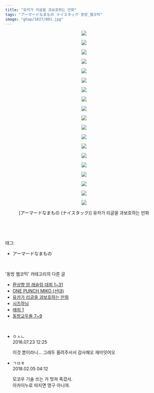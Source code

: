 ```yaml
---
title: "유카가 리글을 과보호하는 만화"
tags: "アーマードなまもの ナイスタック 동방_웹코믹"
image: "ghap/1027/001.jpg"
---
```

<div class="article">
<p style="text-align: center; clear: none; float: none;"><img src="{{ site.nasurl }}/ghap/1027/001.jpg"/></p>
<p style="text-align: center; clear: none; float: none;"><img src="{{ site.nasurl }}/ghap/1027/002.jpg"/></p>
<p style="text-align: center; clear: none; float: none;"><img src="{{ site.nasurl }}/ghap/1027/003.jpg"/></p>
<p style="text-align: center; clear: none; float: none;"><img src="{{ site.nasurl }}/ghap/1027/004.jpg"/></p>
<p style="text-align: center; clear: none; float: none;"><img src="{{ site.nasurl }}/ghap/1027/005.jpg"/></p>
<p style="text-align: center; clear: none; float: none;"><img src="{{ site.nasurl }}/ghap/1027/006.jpg"/></p>
<p style="text-align: center; clear: none; float: none;"><img src="{{ site.nasurl }}/ghap/1027/007.jpg"/></p>
<p style="text-align: center; clear: none; float: none;"><img src="{{ site.nasurl }}/ghap/1027/008.jpg"/></p>
<p style="text-align: center; clear: none; float: none;"><img src="{{ site.nasurl }}/ghap/1027/009.jpg"/></p>
<p style="text-align: center; clear: none; float: none;"><img src="{{ site.nasurl }}/ghap/1027/010.jpg"/></p>
<p style="text-align: center; clear: none; float: none;"><img src="{{ site.nasurl }}/ghap/1027/011.jpg"/></p>
<p style="text-align: center; clear: none; float: none;"><img src="{{ site.nasurl }}/ghap/1027/012.jpg"/></p>
<p style="text-align: center; clear: none; float: none;"><img src="{{ site.nasurl }}/ghap/1027/013.jpg"/></p>
<p style="text-align: center; clear: none; float: none;"><img src="{{ site.nasurl }}/ghap/1027/014.jpg"/></p>
<p style="text-align: center; clear: none; float: none;"><img src="{{ site.nasurl }}/ghap/1027/015.jpg"/></p>
<p style="text-align: center; clear: none; float: none;"><img src="{{ site.nasurl }}/ghap/1027/016.jpg"/></p>
<p style="text-align: center; clear: none; float: none;"><img src="{{ site.nasurl }}/ghap/1027/017.jpg"/></p>
<p style="text-align: center; clear: none; float: none;"><img src="{{ site.nasurl }}/ghap/1027/018.jpg"/></p>
<p style="text-align: center; clear: none; float: none;"><img src="{{ site.nasurl }}/ghap/1027/019.jpg"/></p>
<p style="text-align: center; clear: none; float: none;">[アーマードなまもの (ナイスタック)] 유카가 리글을 과보호하는 만화</p>
<p><br/></p>
</div><br/>
<div class="tagTrail">
<p>태그: </p>
<ul>
<li>アーマードなまもの</li>
</ul>
</div><br/>
<div class="another">
<p>'동방 웹코믹' 카테고리의 다른 글</p>
<ul>
<li><a href="/2016-07-23-ghap_1045">환상향 암 레슬링 대회 1~31</a></li>
<li><a href="/2016-07-23-ghap_1028">ONE PUNCH MIKO (선대)</a></li>
<li><a href="/2016-07-23-ghap_1027">유카가 리글을 과보호하는 만화</a></li>
<li><a href="/2016-07-22-ghap_1006">시즈하님</a></li>
<li><a href="/2016-07-21-ghap_979">애죄 1</a></li>
<li><a href="/2016-07-21-ghap_971">동방교두돌 7~9</a></li>
</ul>
</div><br/>
<div class="cb_module cb_fluid">
<div class="cb_wrt cb_profile">
<div class="comment">
<ul>
<li class="cb_thumb_off" id="comment14762997">
<div class="cb_comment_area">
<div class="cb_info_area">
<div class="cb_section">
<span class="cb_nick_name">ㅇㅅㄴ</span>
</div>
<div class="cb_section">
<span class="cb_date">2016.07.23 12:25 </span>
</div>
</div>
<div class="cb_dsc_comment">
<p class="cb_dsc">
											이것 뿐이라니... 그래두 올려주서서 감사해오 재미잇어오
										</p>
</div>
</div></li>
<li class="cb_thumb_off" id="comment15192049">
<div class="cb_comment_area">
<div class="cb_info_area">
<div class="cb_section">
<span class="cb_nick_name">ㄱㅁㅎ</span>
</div>
<div class="cb_section">
<span class="cb_date">2018.02.05 04:12 </span>
</div>
</div>
<div class="cb_dsc_comment">
<p class="cb_dsc">
											모코우 기술 쓰는 거 멋져 죽겄서.<br/>
아카이누로 따지면 명구 아니여.
										</p>
</div>
</div></li>
</ul>
</div>
</div><!-- commentList close -->
</div><br/>
